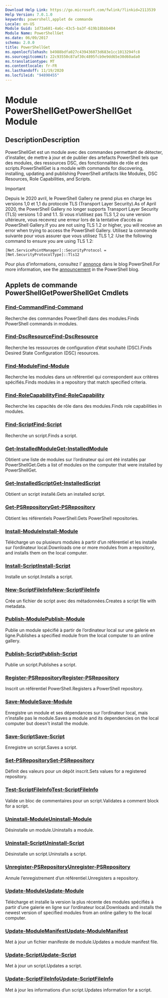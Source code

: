 ```yaml
---
Download Help Link: https://go.microsoft.com/fwlink/?linkid=2113539
Help Version: 7.0.1.0
keywords: powershell,applet de commande
Locale: en-US
Module Guid: 1d73a601-4a6c-43c5-ba3f-619b18bbb404
Module Name: PowerShellGet
ms.date: 06/09/2017
schema: 2.0.0
title: PowerShellGet
ms.openlocfilehash: b4988bdfa027c439436073d683e1cc1013294fc8
ms.sourcegitcommit: 22c93550c87af30c4895fcb9e9dd65e30d60ada0
ms.translationtype: MT
ms.contentlocale: fr-FR
ms.lasthandoff: 11/19/2020
ms.locfileid: "94890455"
---
```

# <span data-ttu-id="0f15a-103">Module PowerShellGet</span><span class="sxs-lookup"><span data-stu-id="0f15a-103">PowerShellGet Module</span></span>

## <span data-ttu-id="0f15a-104">Description</span><span class="sxs-lookup"><span data-stu-id="0f15a-104">Description</span></span>

<span data-ttu-id="0f15a-105">PowerShellGet est un module avec des commandes permettant de détecter, d’installer, de mettre à jour et de publier des artefacts PowerShell tels que des modules, des ressources DSC, des fonctionnalités de rôle et des scripts.</span><span class="sxs-lookup"><span data-stu-id="0f15a-105">PowerShellGet is a module with commands for discovering, installing, updating and publishing PowerShell artifacts like Modules, DSC Resources, Role Capabilities, and Scripts.</span></span>

> [!IMPORTANT]
> <span data-ttu-id="0f15a-106">Depuis le 2020 avril, le PowerShell Gallery ne prend plus en charge les versions 1,0 et 1,1 du protocole TLS (Transport Layer Security).</span><span class="sxs-lookup"><span data-stu-id="0f15a-106">As of April 2020, the PowerShell Gallery no longer supports Transport Layer Security (TLS) versions 1.0 and 1.1.</span></span> <span data-ttu-id="0f15a-107">Si vous n’utilisez pas TLS 1,2 ou une version ultérieure, vous recevrez une erreur lors de la tentative d’accès au PowerShell Gallery.</span><span class="sxs-lookup"><span data-stu-id="0f15a-107">If you are not using TLS 1.2 or higher, you will receive an error when trying to access the PowerShell Gallery.</span></span> <span data-ttu-id="0f15a-108">Utilisez la commande suivante pour vous assurer que vous utilisez TLS 1,2 :</span><span class="sxs-lookup"><span data-stu-id="0f15a-108">Use the following command to ensure you are using TLS 1.2:</span></span>
>
> `[Net.ServicePointManager]::SecurityProtocol = [Net.SecurityProtocolType]::Tls12`
>
> <span data-ttu-id="0f15a-109">Pour plus d’informations, consultez l' [annonce](https://devblogs.microsoft.com/powershell/powershell-gallery-tls-support/) dans le blog PowerShell.</span><span class="sxs-lookup"><span data-stu-id="0f15a-109">For more information, see the [announcement](https://devblogs.microsoft.com/powershell/powershell-gallery-tls-support/) in the PowerShell blog.</span></span>

## <span data-ttu-id="0f15a-110">Applets de commande PowerShellGet</span><span class="sxs-lookup"><span data-stu-id="0f15a-110">PowerShellGet Cmdlets</span></span>

### [<span data-ttu-id="0f15a-111">Find-Command</span><span class="sxs-lookup"><span data-stu-id="0f15a-111">Find-Command</span></span>](Find-Command.md)
<span data-ttu-id="0f15a-112">Recherche des commandes PowerShell dans des modules.</span><span class="sxs-lookup"><span data-stu-id="0f15a-112">Finds PowerShell commands in modules.</span></span>

### [<span data-ttu-id="0f15a-113">Find-DscResource</span><span class="sxs-lookup"><span data-stu-id="0f15a-113">Find-DscResource</span></span>](Find-DscResource.md)
<span data-ttu-id="0f15a-114">Recherche les ressources de configuration d’état souhaité (DSC).</span><span class="sxs-lookup"><span data-stu-id="0f15a-114">Finds Desired State Configuration (DSC) resources.</span></span>

### [<span data-ttu-id="0f15a-115">Find-Module</span><span class="sxs-lookup"><span data-stu-id="0f15a-115">Find-Module</span></span>](Find-Module.md)
<span data-ttu-id="0f15a-116">Recherche les modules dans un référentiel qui correspondent aux critères spécifiés.</span><span class="sxs-lookup"><span data-stu-id="0f15a-116">Finds modules in a repository that match specified criteria.</span></span>

### [<span data-ttu-id="0f15a-117">Find-RoleCapability</span><span class="sxs-lookup"><span data-stu-id="0f15a-117">Find-RoleCapability</span></span>](Find-RoleCapability.md)
<span data-ttu-id="0f15a-118">Recherche les capacités de rôle dans des modules.</span><span class="sxs-lookup"><span data-stu-id="0f15a-118">Finds role capabilities in modules.</span></span>

### [<span data-ttu-id="0f15a-119">Find-Script</span><span class="sxs-lookup"><span data-stu-id="0f15a-119">Find-Script</span></span>](Find-Script.md)
<span data-ttu-id="0f15a-120">Recherche un script.</span><span class="sxs-lookup"><span data-stu-id="0f15a-120">Finds a script.</span></span>

### [<span data-ttu-id="0f15a-121">Get-InstalledModule</span><span class="sxs-lookup"><span data-stu-id="0f15a-121">Get-InstalledModule</span></span>](Get-InstalledModule.md)
<span data-ttu-id="0f15a-122">Obtient une liste de modules sur l’ordinateur qui ont été installés par PowerShellGet.</span><span class="sxs-lookup"><span data-stu-id="0f15a-122">Gets a list of modules on the computer that were installed by PowerShellGet.</span></span>

### [<span data-ttu-id="0f15a-123">Get-InstalledScript</span><span class="sxs-lookup"><span data-stu-id="0f15a-123">Get-InstalledScript</span></span>](Get-InstalledScript.md)
<span data-ttu-id="0f15a-124">Obtient un script installé.</span><span class="sxs-lookup"><span data-stu-id="0f15a-124">Gets an installed script.</span></span>

### [<span data-ttu-id="0f15a-125">Get-PSRepository</span><span class="sxs-lookup"><span data-stu-id="0f15a-125">Get-PSRepository</span></span>](Get-PSRepository.md)
<span data-ttu-id="0f15a-126">Obtient les référentiels PowerShell.</span><span class="sxs-lookup"><span data-stu-id="0f15a-126">Gets PowerShell repositories.</span></span>

### [<span data-ttu-id="0f15a-127">Install-Module</span><span class="sxs-lookup"><span data-stu-id="0f15a-127">Install-Module</span></span>](Install-Module.md)
<span data-ttu-id="0f15a-128">Télécharge un ou plusieurs modules à partir d’un référentiel et les installe sur l’ordinateur local.</span><span class="sxs-lookup"><span data-stu-id="0f15a-128">Downloads one or more modules from a repository, and installs them on the local computer.</span></span>

### [<span data-ttu-id="0f15a-129">Install-Script</span><span class="sxs-lookup"><span data-stu-id="0f15a-129">Install-Script</span></span>](Install-Script.md)
<span data-ttu-id="0f15a-130">Installe un script.</span><span class="sxs-lookup"><span data-stu-id="0f15a-130">Installs a script.</span></span>

### [<span data-ttu-id="0f15a-131">New-ScriptFileInfo</span><span class="sxs-lookup"><span data-stu-id="0f15a-131">New-ScriptFileInfo</span></span>](New-ScriptFileInfo.md)
<span data-ttu-id="0f15a-132">Crée un fichier de script avec des métadonnées.</span><span class="sxs-lookup"><span data-stu-id="0f15a-132">Creates a script file with metadata.</span></span>

### [<span data-ttu-id="0f15a-133">Publish-Module</span><span class="sxs-lookup"><span data-stu-id="0f15a-133">Publish-Module</span></span>](Publish-Module.md)
<span data-ttu-id="0f15a-134">Publie un module spécifié à partir de l’ordinateur local sur une galerie en ligne.</span><span class="sxs-lookup"><span data-stu-id="0f15a-134">Publishes a specified module from the local computer to an online gallery.</span></span>

### [<span data-ttu-id="0f15a-135">Publish-Script</span><span class="sxs-lookup"><span data-stu-id="0f15a-135">Publish-Script</span></span>](Publish-Script.md)
<span data-ttu-id="0f15a-136">Publie un script.</span><span class="sxs-lookup"><span data-stu-id="0f15a-136">Publishes a script.</span></span>

### [<span data-ttu-id="0f15a-137">Register-PSRepository</span><span class="sxs-lookup"><span data-stu-id="0f15a-137">Register-PSRepository</span></span>](Register-PSRepository.md)
<span data-ttu-id="0f15a-138">Inscrit un référentiel PowerShell.</span><span class="sxs-lookup"><span data-stu-id="0f15a-138">Registers a PowerShell repository.</span></span>

### [<span data-ttu-id="0f15a-139">Save-Module</span><span class="sxs-lookup"><span data-stu-id="0f15a-139">Save-Module</span></span>](Save-Module.md)
<span data-ttu-id="0f15a-140">Enregistre un module et ses dépendances sur l’ordinateur local, mais n’installe pas le module.</span><span class="sxs-lookup"><span data-stu-id="0f15a-140">Saves a module and its dependencies on the local computer but doesn't install the module.</span></span>

### [<span data-ttu-id="0f15a-141">Save-Script</span><span class="sxs-lookup"><span data-stu-id="0f15a-141">Save-Script</span></span>](Save-Script.md)
<span data-ttu-id="0f15a-142">Enregistre un script.</span><span class="sxs-lookup"><span data-stu-id="0f15a-142">Saves a script.</span></span>

### [<span data-ttu-id="0f15a-143">Set-PSRepository</span><span class="sxs-lookup"><span data-stu-id="0f15a-143">Set-PSRepository</span></span>](Set-PSRepository.md)
<span data-ttu-id="0f15a-144">Définit des valeurs pour un dépôt inscrit.</span><span class="sxs-lookup"><span data-stu-id="0f15a-144">Sets values for a registered repository.</span></span>

### [<span data-ttu-id="0f15a-145">Test-ScriptFileInfo</span><span class="sxs-lookup"><span data-stu-id="0f15a-145">Test-ScriptFileInfo</span></span>](Test-ScriptFileInfo.md)
<span data-ttu-id="0f15a-146">Valide un bloc de commentaires pour un script.</span><span class="sxs-lookup"><span data-stu-id="0f15a-146">Validates a comment block for a script.</span></span>

### [<span data-ttu-id="0f15a-147">Uninstall-Module</span><span class="sxs-lookup"><span data-stu-id="0f15a-147">Uninstall-Module</span></span>](Uninstall-Module.md)
<span data-ttu-id="0f15a-148">Désinstalle un module.</span><span class="sxs-lookup"><span data-stu-id="0f15a-148">Uninstalls a module.</span></span>

### [<span data-ttu-id="0f15a-149">Uninstall-Script</span><span class="sxs-lookup"><span data-stu-id="0f15a-149">Uninstall-Script</span></span>](Uninstall-Script.md)
<span data-ttu-id="0f15a-150">Désinstalle un script.</span><span class="sxs-lookup"><span data-stu-id="0f15a-150">Uninstalls a script.</span></span>

### [<span data-ttu-id="0f15a-151">Unregister-PSRepository</span><span class="sxs-lookup"><span data-stu-id="0f15a-151">Unregister-PSRepository</span></span>](Unregister-PSRepository.md)
<span data-ttu-id="0f15a-152">Annule l’enregistrement d’un référentiel.</span><span class="sxs-lookup"><span data-stu-id="0f15a-152">Unregisters a repository.</span></span>

### [<span data-ttu-id="0f15a-153">Update-Module</span><span class="sxs-lookup"><span data-stu-id="0f15a-153">Update-Module</span></span>](Update-Module.md)
<span data-ttu-id="0f15a-154">Télécharge et installe la version la plus récente des modules spécifiés à partir d’une galerie en ligne sur l’ordinateur local.</span><span class="sxs-lookup"><span data-stu-id="0f15a-154">Downloads and installs the newest version of specified modules from an online gallery to the local computer.</span></span>

### [<span data-ttu-id="0f15a-155">Update-ModuleManifest</span><span class="sxs-lookup"><span data-stu-id="0f15a-155">Update-ModuleManifest</span></span>](Update-ModuleManifest.md)
<span data-ttu-id="0f15a-156">Met à jour un fichier manifeste de module.</span><span class="sxs-lookup"><span data-stu-id="0f15a-156">Updates a module manifest file.</span></span>

### [<span data-ttu-id="0f15a-157">Update-Script</span><span class="sxs-lookup"><span data-stu-id="0f15a-157">Update-Script</span></span>](Update-Script.md)
<span data-ttu-id="0f15a-158">Met à jour un script.</span><span class="sxs-lookup"><span data-stu-id="0f15a-158">Updates a script.</span></span>

### [<span data-ttu-id="0f15a-159">Update-ScriptFileInfo</span><span class="sxs-lookup"><span data-stu-id="0f15a-159">Update-ScriptFileInfo</span></span>](Update-ScriptFileInfo.md)
<span data-ttu-id="0f15a-160">Met à jour les informations d’un script.</span><span class="sxs-lookup"><span data-stu-id="0f15a-160">Updates information for a script.</span></span>

